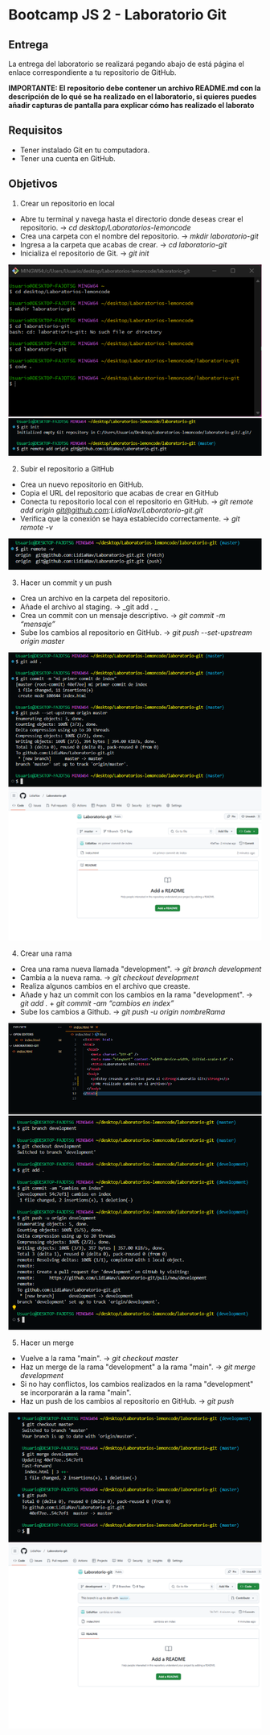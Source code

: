 # Bootcamp JS 2 - Laboratorio Git

## Entrega

La entrega del laboratorio se realizará pegando abajo de está página el enlace correspondiente a tu repositorio de GitHub.

**IMPORTANTE: El repositorio debe contener un archivo README.md con la descripción de lo qué se ha realizado en el laboratorio, si quieres puedes añadir capturas de pantalla para explicar cómo has realizado el laborato**

## Requisitos

- Tener instalado Git en tu computadora.
- Tener una cuenta en GitHub.

## Objetivos

1. Crear un repositorio en local

- Abre tu terminal y navega hasta el directorio donde deseas crear el repositorio. -> _cd desktop/Laboratorios-lemoncode_
- Crea una carpeta con el nombre del repositorio. -> _mkdir laboratorio-git_
- Ingresa a la carpeta que acabas de crear. -> _cd laboratorio-git_
- Inicializa el repositorio de Git. -> _git init_

![Crear un repositorio en local](./content/1-crear-repo.png)
![Inicializa el repositorio de Git](./content/2-subir-repo-github.png)

2. Subir el repositorio a GitHub

- Crea un nuevo repositorio en GitHub.
- Copia el URL del repositorio que acabas de crear en GitHub
- Conecta tu repositorio local con el repositorio en GitHub. -> _git remote add origin git@github.com:LidiaNav/Laboratorio-git.git_
- Verifica que la conexión se haya establecido correctamente. -> _git remote -v_

![Verifica que la conexión se haya establecido correctamente](./content/3-veficar-repo-git.png)

3. Hacer un commit y un push

- Crea un archivo en la carpeta del repositorio.
- Añade el archivo al staging. -> _git add . _
- Crea un commit con un mensaje descriptivo. -> _git commit -m “mensaje”_
- Sube los cambios al repositorio en GitHub. -> _git push --set-upstream origin master_

![Hacer un commit y un push](./content/4-commit-push.png)
![Github tras push](./content/5-github.png)

4. Crear una rama

- Crea una rama nueva llamada "development". -> _git branch development_
- Cambia a la nueva rama. -> _git checkout development_
- Realiza algunos cambios en el archivo que creaste.
- Añade y haz un commit con los cambios en la rama "development". -> _git add ._ + _git commit -am “cambios en index”_
- Sube los cambios a Github. -> _git push -u origin nombreRama_

![Cambios en index](./content/6-cambios.png)
![Crear rama](./content/7-rama.png)

5. Hacer un merge

- Vuelve a la rama "main". -> _git checkout master_
- Haz un merge de la rama "development" a la rama "main". -> _git merge development_
- Si no hay conflictos, los cambios realizados en la rama "development" se incorporarán a la rama "main".
- Haz un push de los cambios al repositorio en GitHub. -> _git push_

![Hacer un merge](./content/8-merge.png)
![Github final](./content/9-github-final.png)
